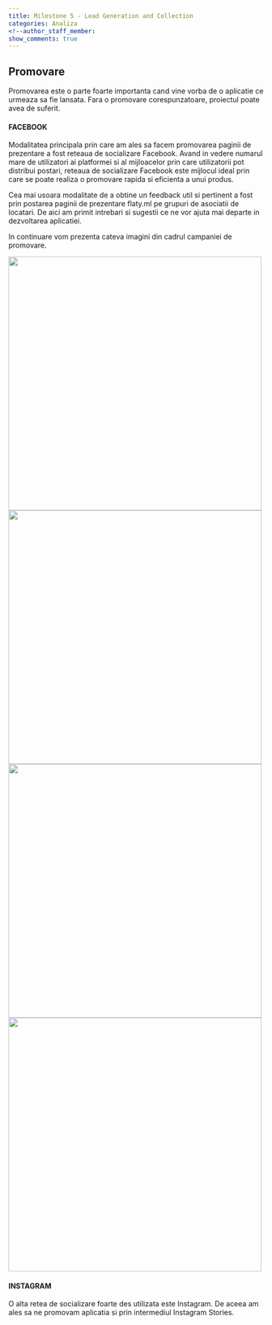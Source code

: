 ```yaml
---
title: Milestone 5 - Lead Generation and Collection
categories: Analiza
<!--author_staff_member:
show_comments: true
---
```


## Promovare  
Promovarea este o parte foarte importanta cand vine vorba de o aplicatie ce urmeaza sa fie lansata.
Fara o promovare corespunzatoare, proiectul poate avea de suferit.


#### FACEBOOK  
Modalitatea principala prin care am ales sa facem promovarea paginii de prezentare a fost reteaua de socializare Facebook.
Avand in vedere numarul mare de utilizatori ai platformei si al mijloacelor prin care utilizatorii pot distribui 
postari, reteaua de socializare Facebook este mijlocul ideal prin care se poate realiza o promovare rapida si eficienta
a unui produs.  

Cea mai usoara modalitate de a obtine un feedback util si pertinent a fost prin postarea paginii de prezentare 
flaty.ml pe grupuri de asociatii de locatari. De aici am primit intrebari si sugestii ce ne vor ajuta mai departe 
in dezvoltarea aplicatiei. 

In continuare vom prezenta cateva imagini din cadrul campaniei de promovare.

<div class="col-md-12">
    <div class="col-md-6">
        <img src="https://github.com/rptoma/Flaty/raw/master/_posts/LeadGenerationAndCollection/1.png" width="500">
        <img src="https://github.com/rptoma/Flaty/raw/master/_posts/LeadGenerationAndCollection/2.png" width="500">
    </div>
    <div class="col-md-6">
        <img src="https://github.com/rptoma/Flaty/raw/master/_posts/LeadGenerationAndCollection/3.png" width="500">
        <img src="https://github.com/rptoma/Flaty/raw/master/_posts/LeadGenerationAndCollection/4.png" width="500">
    </div>
</div>

#### INSTAGRAM  
O alta retea de socializare foarte des utilizata este Instagram. De aceea am ales sa ne promovam aplicatia si 
prin intermediul Instagram Stories.